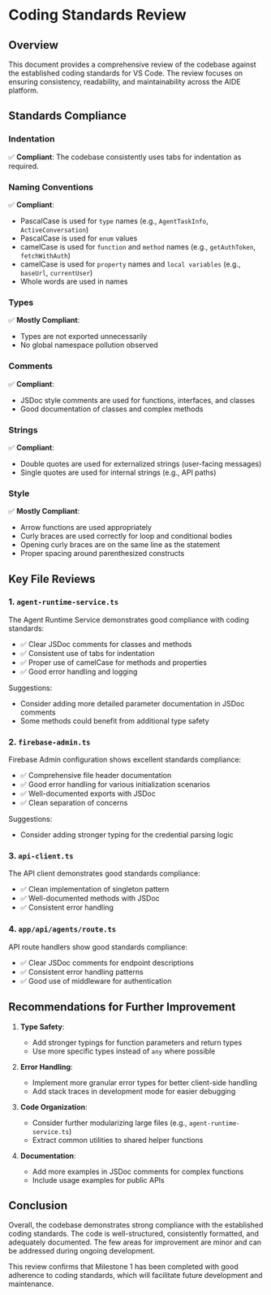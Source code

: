# Coding Standards Review

## Overview

This document provides a comprehensive review of the codebase against the established coding standards for VS Code. The review focuses on ensuring consistency, readability, and maintainability across the AIDE platform.

## Standards Compliance

### Indentation

✅ **Compliant**: The codebase consistently uses tabs for indentation as required.

### Naming Conventions

✅ **Compliant**:

- PascalCase is used for `type` names (e.g., `AgentTaskInfo`, `ActiveConversation`)
- PascalCase is used for `enum` values
- camelCase is used for `function` and `method` names (e.g., `getAuthToken`, `fetchWithAuth`)
- camelCase is used for `property` names and `local variables` (e.g., `baseUrl`, `currentUser`)
- Whole words are used in names

### Types

✅ **Mostly Compliant**:

- Types are not exported unnecessarily
- No global namespace pollution observed

### Comments

✅ **Compliant**:

- JSDoc style comments are used for functions, interfaces, and classes
- Good documentation of classes and complex methods

### Strings

✅ **Compliant**:

- Double quotes are used for externalized strings (user-facing messages)
- Single quotes are used for internal strings (e.g., API paths)

### Style

✅ **Mostly Compliant**:

- Arrow functions are used appropriately
- Curly braces are used correctly for loop and conditional bodies
- Opening curly braces are on the same line as the statement
- Proper spacing around parenthesized constructs

## Key File Reviews

### 1. `agent-runtime-service.ts`

The Agent Runtime Service demonstrates good compliance with coding standards:

- ✅ Clear JSDoc comments for classes and methods
- ✅ Consistent use of tabs for indentation
- ✅ Proper use of camelCase for methods and properties
- ✅ Good error handling and logging

Suggestions:

- Consider adding more detailed parameter documentation in JSDoc comments
- Some methods could benefit from additional type safety

### 2. `firebase-admin.ts`

Firebase Admin configuration shows excellent standards compliance:

- ✅ Comprehensive file header documentation
- ✅ Good error handling for various initialization scenarios
- ✅ Well-documented exports with JSDoc
- ✅ Clean separation of concerns

Suggestions:

- Consider adding stronger typing for the credential parsing logic

### 3. `api-client.ts`

The API client demonstrates good standards compliance:

- ✅ Clean implementation of singleton pattern
- ✅ Well-documented methods with JSDoc
- ✅ Consistent error handling

### 4. `app/api/agents/route.ts`

API route handlers show good standards compliance:

- ✅ Clear JSDoc comments for endpoint descriptions
- ✅ Consistent error handling patterns
- ✅ Good use of middleware for authentication

## Recommendations for Further Improvement

1. **Type Safety**:
   - Add stronger typings for function parameters and return types
   - Use more specific types instead of `any` where possible

2. **Error Handling**:
   - Implement more granular error types for better client-side handling
   - Add stack traces in development mode for easier debugging

3. **Code Organization**:
   - Consider further modularizing large files (e.g., `agent-runtime-service.ts`)
   - Extract common utilities to shared helper functions

4. **Documentation**:
   - Add more examples in JSDoc comments for complex functions
   - Include usage examples for public APIs

## Conclusion

Overall, the codebase demonstrates strong compliance with the established coding standards. The code is well-structured, consistently formatted, and adequately documented. The few areas for improvement are minor and can be addressed during ongoing development.

This review confirms that Milestone 1 has been completed with good adherence to coding standards, which will facilitate future development and maintenance.
